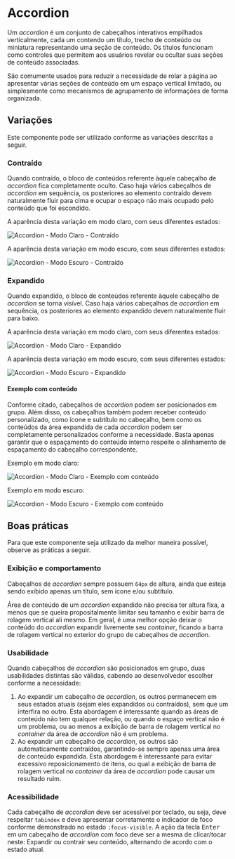 # Accordion

Um _accordion_ é um conjunto de cabeçalhos interativos empilhados verticalmente, cada um contendo um título, trecho de conteúdo ou miniatura representando uma seção de conteúdo. Os títulos funcionam como controles que permitem aos usuários revelar ou ocultar suas seções de conteúdo associadas.

São comumente usados para reduzir a necessidade de rolar a página ao apresentar várias seções de conteúdo em um espaço vertical limitado, ou simplesmente como mecanismos de agrupamento de informações de forma organizada.

<LinkToCpsElements name="accordion" />

## Variações

Este componente pode ser utilizado conforme as variações descritas a seguir.

### Contraído

Quando contraído, o bloco de conteúdos referente àquele cabeçalho de _accordion_ fica completamente oculto. Caso haja vários cabeçalhos de _accordion_ em sequência, os posteriores ao elemento contraído devem naturalmente fluir para cima e ocupar o espaço não mais ocupado pelo conteúdo que foi escondido.

A aparência desta variação em modo claro, com seus diferentes estados:

![Accordion - Modo Claro - Contraído](~@source/assets/images/component-accordion-light-collapsed.png)

A aparência desta variação em modo escuro, com seus diferentes estados:

![Accordion - Modo Escuro - Contraído](~@source/assets/images/component-accordion-dark-collapsed.png)

### Expandido

Quando expandido, o bloco de conteúdos referente àquele cabeçalho de _accordion_ se torna visível. Caso haja vários cabeçalhos de _accordion_ em sequência, os posteriores ao elemento expandido devem naturalmente fluir para baixo.

A aparência desta variação em modo claro, com seus diferentes estados:

![Accordion - Modo Claro - Expandido](~@source/assets/images/component-accordion-light-expanded.png)

A aparência desta variação em modo escuro, com seus diferentes estados:

![Accordion - Modo Escuro - Expandido](~@source/assets/images/component-accordion-dark-expanded.png)

#### Exemplo com conteúdo

Conforme citado, cabeçalhos de _accordion_ podem ser posicionados em grupo. Além disso, os cabeçalhos também podem receber conteúdo personalizado, como ícone e subtítulo no cabeçalho, bem como os conteúdos da área expandida de cada _accordion_ podem ser completamente personalizados conforme a necessidade. Basta apenas garantir que o espaçamento do conteúdo interno respeite o alinhamento de espaçamento do cabeçalho correspondente.

Exemplo em modo claro:

![Accordion - Modo Claro - Exemplo com conteúdo](~@source/assets/images/component-accordion-light-sample-content.png)

Exemplo em modo escuro:

![Accordion - Modo Escuro - Exemplo com conteúdo](~@source/assets/images/component-accordion-dark-sample-content.png)
## Boas práticas

Para que este componente seja utilizado da melhor maneira possível, observe as práticas a seguir.

### Exibição e comportamento

Cabeçalhos de _accordion_ sempre possuem `64px` de altura, ainda que esteja sendo exibido apenas um título, sem ícone e/ou subtítulo.

Área de conteúdo de um _accordion_ expandido não precisa ter altura fixa, a menos que se queira propositalmente limitar seu tamanho e exibir barra de rolagem vertical ali mesmo. Em geral, é uma melhor opção deixar o conteúdo do _accordion_ expandir livremente seu _container_, ficando a barra de rolagem vertical no exterior do grupo de cabeçalhos de _accordion_.

### Usabilidade

Quando cabeçalhos de _accordion_ são posicionados em grupo, duas usabilidades distintas são válidas, cabendo ao desenvolvedor escolher conforme a necessidade:

1. Ao expandir um cabeçalho de _accordion_, os outros permanecem em seus estados atuais (sejam eles expandidos ou contraídos), sem que um interfira no outro. Esta abordagem é interessante quando as áreas de conteúdo não tem qualquer relação, ou quando o espaço vertical não é um problema, ou ao menos a exibição de barra de rolagem vertical no _container_ da área de _accordion_ não é um problema.
2. Ao expandir um cabeçalho de _accordion_, os outros são automaticamente contraídos, garantindo-se sempre apenas uma área de conteúdo expandida. Esta abordagem é interessante para evitar excessivo reposicionamento de itens, ou qual a exibição de barra de rolagem vertical no _container_ da área de _accordion_ pode causar um resultado ruim.

### Acessibilidade

Cada cabeçalho de _accordion_ deve ser acessível por teclado, ou seja, deve respeitar `tabindex` e deve apresentar corretamente o indicador de foco conforme demonstrado no estado `:focus-visible`. A ação da tecla <kbd>Enter</kbd> em um cabeçalho de _accordion_ com foco deve ser a mesma de clicar/tocar neste: Expandir ou contrair seu conteúdo, alternando de acordo com o estado atual.
